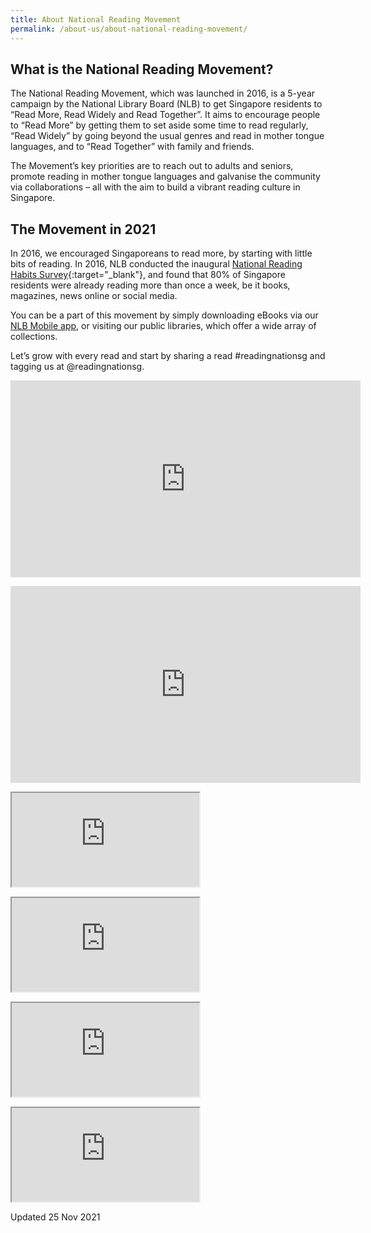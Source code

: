 ```yaml
---
title: About National Reading Movement
permalink: /about-us/about-national-reading-movement/
---
```

## What is the National Reading Movement?
The National Reading Movement, which was launched in 2016, is a 5-year campaign by the National Library Board (NLB) to get Singapore residents to “Read More, Read Widely and Read Together”. It aims to encourage people to “Read More” by getting them to set aside some time to read regularly, “Read Widely” by going beyond the usual genres and read in mother tongue languages, and to “Read Together” with family and friends.

The Movement’s key priorities are to reach out to adults and seniors, promote reading in mother tongue languages and galvanise the community via collaborations – all with the aim to build a vibrant reading culture in Singapore.

## The Movement in 2021
In 2016, we encouraged Singaporeans to read more, by starting with little bits of reading. In 2016, NLB conducted the inaugural [National Reading Habits Survey](http://www.nlb.gov.sg/Portals/0/Docs/AboutUs/National%20Reading%20Habits%20Study_21%20Feb.pdf){:target="_blank"}, and found that 80% of Singapore residents were already reading more than once a week, be it books, magazines, news online or social media.

You can be a part of this movement by simply downloading eBooks via our [NLB Mobile app](go.nlb.gov.sg/nlbmobile), or visiting our public libraries, which offer a wide array of collections.

Let’s grow with every read and start by sharing a read #readingnationsg and tagging us at @readingnationsg.

<p>
<iframe width="560" height="315" src="https://www.youtube.com/embed/7SLrSpuE2O4" title="YouTube video player" frameborder="0" allow="accelerometer; autoplay; clipboard-write; encrypted-media; gyroscope; picture-in-picture" allowfullscreen></iframe></p>
<p><iframe width="560" height="315" src="https://www.youtube.com/embed/oNhw93mFoWk" title="YouTube video player" frameborder="0" allow="accelerometer; autoplay; clipboard-write; encrypted-media; gyroscope; picture-in-picture" allowfullscreen></iframe>
</p
<p>
</p><div class="resp-container">
	<iframe allowfullscreen="" allow="encrypted-media" src="https://www.youtube.com/embed/d6Q05WdKEy0" class="resp-iframe"></iframe>
</div>
<p>
</p><div class="resp-container">
    <iframe allowfullscreen="" allow="encrypted-media" src="https://www.youtube.com/embed/smvR7KHY2ZM" class="resp-iframe"></iframe>
</div>
<p>
</p><div class="resp-container">
    <iframe allowfullscreen="" allow="encrypted-media" src="https://www.youtube.com/embed/yvdtOy4BPpE" class="resp-iframe"></iframe>
</div>
<p>
</p><div class="resp-container">
    <iframe allowfullscreen="" allow="encrypted-media" src="https://www.youtube.com/embed/vHb9PtBSeco" class="resp-iframe"></iframe>
</div>

Updated 25 Nov 2021